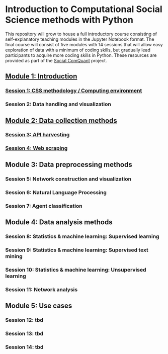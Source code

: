 # Introduction to Computational Social Science methods with Python
This repository will grow to house a full introductory course consisting of self-explanatory teaching modules in the Jupyter Notebook format. The final course will consist of five modules with 14 sessions that will allow easy exploration of data with a minimum of coding skills, but gradually lead participants to acquire more coding skills in Python. These resources are provided as part of the [Social ComQuant](https://socialcomquant.ku.edu.tr/) project.

## [Module 1: Introduction](Module_1_CSS_Methodology)
### [Session 1: CSS methodology / Computing environment](Module_1_CSS_Methodology/Session_1_How_and_where_to_start.ipynb)
### Session 2: Data handling and visualization

## [Module 2: Data collection methods](Module_3_Data_Collection_Methods/)
### [Session 3: API harvesting](Module_3_Data_Collection_Methods/Session_3.1_API_harvesting.ipynb)
### [Session 4: Web scraping](Module_3_Data_Collection_Methods/Session_3.2_Web_scraping.ipynb)

## Module 3: Data preprocessing methods
### Session 5: Network construction and visualization
### Session 6: Natural Language Processing
### Session 7: Agent classification

## Module 4: Data analysis methods
### Session 8: Statistics & machine learning: Supervised learning
### Session 9: Statistics & machine learning: Supervised text mining
### Session 10: Statistics & machine learning: Unsupervised learning
### Session 11: Network analysis

## Module 5: Use cases
### Session 12: tbd
### Session 13: tbd
### Session 14: tbd
